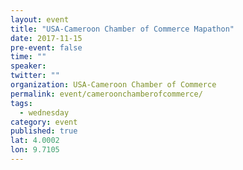 ```yaml
---
layout: event 
title: "USA-Cameroon Chamber of Commerce Mapathon"
date: 2017-11-15
pre-event: false
time: ""
speaker:
twitter: ""
organization: USA-Cameroon Chamber of Commerce
permalink: event/cameroonchamberofcommerce/
tags:
  - wednesday 
category: event
published: true
lat: 4.0002
lon: 9.7105
---
```

